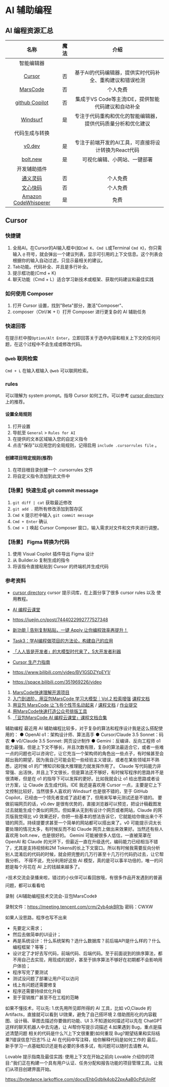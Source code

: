 # AI 辅助编程

## AI 编程资源汇总
|                                名称                                 | 魔法  |                             介绍                             |
| :-----------------------------------------------------------------: | :---: | :----------------------------------------------------------: |
|                             智能编辑器                              |       |                                                              |
|                  [Cursor](https://www.cursor.com/)                  |  否   |   基于AI的代码编辑器，提供实时代码补全、重构建议和错误检测   |
|                [MarsCode](https://www.marscode.cn/)                 |  否   |                           个人免费                           |
|   [github Copilot](https://docs.github.com/zh/copilot/quickstart)   |  否   |      集成于VS Code等主流IDE，提供智能代码建议和自动补全      |
|              [Windsurf](https://codeium.com/windsurf)               |  是   | 专注于代码重构和优化的智能编辑器，提供代码质量分析和优化建议 |
|                           代码生成与转换                            |       |                                                              |
|                      [v0.dev](https://v0.dev/)                      |  是   |     专注于前端开发的AI工具，可直接将设计转换为React代码      |
|                    [bolt.new](https://bolt.new/)                    |  是   |                 可视化编辑、小网站、一键部署                 |
|                            开发辅助插件                             |       |                                                              |
|            [通义灵码](https://tongyi.aliyun.com/lingma)             |  否   |                           个人免费                           |
|               [文心快码](https://comate.baidu.com/zh)               |  否   |                           个人免费                           |
| [Amazon CodeWhisperer](https://aws.amazon.com/cn/pm/codewhisperer/) |  是   |                             免费                             |


## Cursor

### 快捷键
1.  全局AI。在Cursor的AI输入框中(如`Cmd K`、`Cmd L`或Terminal `Cmd K`)，你只需输入 `@` 符号，就会弹出一个建议列表，显示可引用的上下文信息。这个列表会根据你的输入自动过滤，只显示最相关的建议。
2.  Tab功能。代码补全、并且是多行补全。
3.  提示框功能(Cmd + K)
4.  聊天功能（Cmd + L）适合学习新技术或框架、获取代码建议和最佳实践

### 如何使用 Composer
1. 打开 Cursor 设置，找到"Beta"部分，激活"Composer"、
2.  composer（Ctrl/⌘ + I）打开 Composer 进行更复杂的 AI 辅助任务

### 快速回答

在提示栏中按`Option/Alt Enter`，立即回答关于选中内容和相关上下文的任何问题，在这个过程中不会生成或修改代码。

### `@web` 联网检索

`Cmd + L` 在输入框输入 `@web` 可以联网检索。

### rules
可以理解为 system prompt。指导 Cursor 如何工作。可以参考 [cursor directory](https://cursor.directory/)  上的推荐。

#### 设置全局规则
1. 打开设置
2. 导航至 `General` > `Rules for AI`
3. 在提供的文本区域输入您的自定义指令
4. 点击"保存"以应用您的全局规则，记得启用 `include .cursorrules file` 。

#### 创建项目特定规则(推荐)
1. 在项目根目录创建一个 .cursorrules 文件
2. 将自定义指令添加到此文件中


### 【场景】快速生成 git commit message

1.  `git diff | cat` 获取最近修改
2.  `git add .` 把所有修改添加到暂存区
3.  `Cmd K` 提示栏中输入 `git commit message`
4.  `Cmd + Enter` 确认
5.  `Cmd + I` 唤起 Cursor Composer 窗口，输入需求对文件和文件夹进行调整。

### 【场景】 Figma 转换为代码

1. 使用 Visual Copilot 插件导出 Figma 设计
2. 从 Builder.io 复制生成的指令
3. 将该指令直接粘贴到 Cursor 的终端机并生成代码


### 参考资料
- [cursor directory](https://cursor.directory/) cursor 提示词库，在上面分享了很多 cursor rules 以及 使用教程。
- [AI 编程云课堂](https://bytedance.larkoffice.com/docx/Bd5HdlklBocDt5xXpQCc6Lkdnmc)

- https://juejin.cn/post/7444022992777527348
- [新功能 | 告别复制粘贴，一键 Apply 让你编程效率再提升！](https://mp.weixin.qq.com/s/jszvVZAdD1n-gyLtIot3Aw)
- [Task3：学AI编程做项目的方法论，构建自己的应用](https://www.datawhale.cn/activity/116/23/96?rankingPage=1&_refluxos=a10)
- [「人人皆是开发者」的大模型时代来了，5大开发者利器](https://mp.weixin.qq.com/s/gH5krrn6b2nd3ha1WaravA)
- [Cursor 生产力指南](https://c6k.app/posts/cursor-guide)
- https://www.bilibili.com/video/BV1GSDZYpEY1/
- https://space.bilibili.com/351969226/video

1. [MarsCode快速理解开源项目](https://live.marscode.cn/7116/8728899)
2. [入门到进阶，用豆包MarsCode 学习大模型｜Vol.2 检索增强](https://live.marscode.cn/7116/601669) [课程文档](https://bytedance.larkoffice.com/docx/O598dmlIOocSsjxLO1ec2uLMn8e)
3. [用豆包 MarsCode 让飞书个性签名动起来](https://live.byteoc.com/2333/9955066) / [课程文档](https://bytedance.larkoffice.com/docx/Qh68dUEmzoVpsOxkT9tcKa55nkh) / [作业提交](https://bytedance.larkoffice.com/share/base/form/shrcni6hfJjAFIWCC8ZNE0cYN5c)
4. [用MarsCode快速打造公众号排版工具](https://live.marscode.cn/7116/1217602)
5. [「豆包MarsCode AI 编程云课堂」课程文档合集](https://bytedance.larkoffice.com/docx/EhbGdbIk4ob22pxAaB0cPdUjnRf)


辅助编程
最近用 AI 辅助编程比较多，对于复杂的算法和程序设计我是这么搭配使用的：
● OpenAI o1：架构设计师、算法高手
● Cursor/Claude 3.5 Sonnet：码农
● v0/Claude 3.5 Sonnet: 网页设计制作
● Gemini：反编译、反向工程师
o1 能力最强，但是上下文不够长，并且次数有限，复杂的算法最适合它，或者一些难一点的问题也可以咨询它，让它充当一个架构师的角色出一些点子，有时候甚至会超出我的期望，因为我自己可能会犯一些经验主义错误，或者在某些领域并不熟悉，这时候 o1 的广博知识和强大推理能力就发挥作用了。
Claude 写代码能力非常强、出活快，并且上下文很长，但是算法还不够好，有时候写程序的思路并不是很清晰，但是在 o1 的指导下可以发挥的更好。比如我就会让 o1 给出思路或者设计方案，让 Claude 去生成代码。IDE 我还是喜欢用 Cursor 一点，主要是它上下文控制比较好，当然很多人喜欢的 Windsurf 也是很不错的，至于 GitHub Copilot，已经由一个领先者变成了追赶者了，但用来写单元测试还是不错的。
要做前端网页的话，v0.dev 是很有优势的，直接浏览器可以预览，把设计稿截图发过去就能生成个类似的网页。但如果从无到有设计个网页或者网站，Claude 的网页版我觉得比 v0 效果还好，你把一些基本的想法告诉它，它就能给你做出来个不错的网页。持续提要求甚至一个简单的网站都可以搭出来了。v0 可能提示词太长要处理的情况太多，有时候反而不如 Claude 网页上做出来效果好。当然还有些人喜欢用 bolt.new，也是很好的。
Gemini 可能被很多人低估，一直被笼罩在 OpenAI 和 Claude 的光环下，但最近一直在升级迭代，编码能力已经相当不错了，尤其是支持视频和2M Tokens的长上下文窗口。所以有时候我需要反向分析别人混淆后的代码的时候，就会把完整的几万行甚至十几万行代码扔过去，让它帮我分析。
不得不说，充分利用好这些 AI 模型，真的是可以事半功倍的，唯一的问题是每个月花在 AI 上的钱越来越多了。

⚡️技术交流会录播来啦，错过的小伙伴可以看回放哦，有很多作品开发遇到的普遍问题，都可以看看哈

录制《AI辅助编程技术交流会-豆包MarsCode》

录制文件：https://meeting.tencent.com/crm/2yb4qkBR1b
密码：CWXW

如果人没思路，程序也写不出来

- 先要定义需求；
- 然后去做简单的UI设计；
- 再是系统设计：什么系统架构？选什么数据库？前后端API是什么样的？什么编程框架？等等；
- 设计定了才好去写代码，前端代码、后端代码。至于前面说到的排序算法，都不用自己去实现，用现成的就好，甚至于排序算法不够好在初期都不会影响用户体验；
- 程序写完了要测试
- 测试没问题了部署让用户可以访问
- 线上有问题还需要修复
- 程序还需要持续优化升级
- 至于营销推广甚至不在工程的范畴


如果不懂技术，可以先:
1.优先用所见即所得的 AI 工具，比如 vO,Claude 的Artifacts，直接就可以看到 Ul效果，避免了自己搭环境
2.借助图形化的内容截图、设计稿、草图去描述你要做的功能、UI
3.不知道如何描述可以先在 ChatGPT 这样的聊天机器人中去沟通，让 AI帮你写提示词描述
4.如果遇到 Bug，重点是描述清楚问题
相关的代码是什么?(上下文很重要)如何重现 Bug?期望结果和实际结果?错误信息?日志?5.让 AI 在代码中写注释，给你解释代码是如何工作的
最后，新手学习一点基础知识还是有必要的多练多试，有问题可以随时去请教 Al。

Lovable 提示指南及最佳实践:
使用上下文在开始之前向 Lovable 介绍你的项目:"我们正在构建一个具有用户认证、任务分配和报告功能的项目管理工具。让我们从项目创建界面开始。


https://bytedance.larkoffice.com/docx/EhbGdbIk4ob22pxAaB0cPdUjnRf
